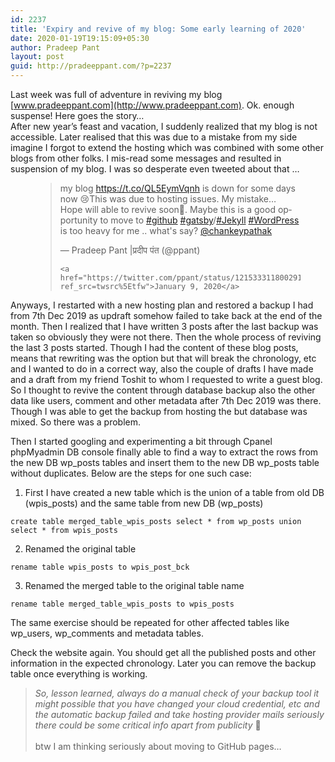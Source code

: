 ```yaml
---
id: 2237
title: 'Expiry and revive of my blog: Some early learning of 2020'
date: 2020-01-19T19:15:09+05:30
author: Pradeep Pant
layout: post
guid: http://pradeeppant.com/?p=2237
---
```

Last week was full of adventure in reviving my blog [www.pradeeppant.com](http://www.pradeeppant.com). Ok. enough suspense! Here goes the story&#8230;  
After new year&#8217;s feast and vacation, I suddenly realized that my blog is not accessible. Later realised that this was due to a mistake from my side imagine I forgot to extend the hosting which was combined with some other blogs from other folks. I mis-read some messages and resulted in suspension of my blog. I was so desperate even tweeted about that &#8230;<figure class="wp-block-embed-twitter wp-block-embed is-type-rich is-provider-twitter">

<div class="wp-block-embed__wrapper">
  <blockquote class="twitter-tweet" data-width="550" data-dnt="true">
    <p lang="en" dir="ltr">
      my blog <a href="https://t.co/QL5EymVqnh">https://t.co/QL5EymVqnh</a> is down for some days now 😢This was due to hosting issues. My mistake&#8230; Hope will able to revive soon🤞. Maybe this is a good opportunity to move to <a href="https://twitter.com/hashtag/github?src=hash&ref_src=twsrc%5Etfw">#github</a> <a href="https://twitter.com/hashtag/gatsby?src=hash&ref_src=twsrc%5Etfw">#gatsby</a>/<a href="https://twitter.com/hashtag/Jekyll?src=hash&ref_src=twsrc%5Etfw">#Jekyll</a> <a href="https://twitter.com/hashtag/WordPress?src=hash&ref_src=twsrc%5Etfw">#WordPress</a> is too heavy for me .. what's say? <a href="https://twitter.com/chankeypathak?ref_src=twsrc%5Etfw">@chankeypathak</a>
    </p>&mdash; Pradeep Pant |प्रदीप पंत (@ppant) 
    
    <a href="https://twitter.com/ppant/status/1215333118002917377?ref_src=twsrc%5Etfw">January 9, 2020</a>
  </blockquote>
</div></figure> 

Anyways, I restarted with a new hosting plan and restored a backup I had from 7th Dec 2019 as updraft somehow failed to take back at the end of the month. Then I realized that I have written 3 posts after the last backup was taken so obviously they were not there. Then the whole process of reviving the last 3 posts started. Though I had the content of these blog posts, means that rewriting was the option but that will break the chronology, etc and I wanted to do in a correct way, also the couple of drafts I have made and a draft from my friend Toshit to whom I requested to write a guest blog. So I thought to revive the content through database backup also the other data like users, comment and other metadata after 7th Dec 2019 was there. Though I was able to get the backup from hosting the but database was mixed. So there was a problem. 

Then I started googling and experimenting a bit through Cpanel phpMyadmin DB console finally able to find a way to extract the rows from the new DB wp\_posts tables and insert them to the new DB wp\_posts table without duplicates. Below are the steps for one such case:

1. First I have created a new table which is the union of a table from old DB (wpis\_posts) and the same table from new DB (wp\_posts)

 `create table merged_table_wpis_posts select * from wp_posts union select * from wpis_posts` 

2. Renamed the original table

 `rename table wpis_posts to wpis_post_bck` 

3. Renamed the merged table to the original table name

 `rename table merged_table_wpis_posts to wpis_posts` 

The same exercise should be repeated for other affected tables like wp\_users, wp\_comments and metadata tables. 

Check the website again. You should get all the published posts and other information in the expected chronology. Later you can remove the backup table once everything is working.

<blockquote class="wp-block-quote">
  <p>
    <em>So, lesson learned, always do a manual check of your backup tool it might possible that you have changed your cloud credential, etc and the automatic backup failed and take hosting provider mails seriously there could be some critical info apart from publicity </em>🙂<br /><br />btw I am thinking seriously about moving to GitHub pages&#8230;
  </p>
</blockquote>